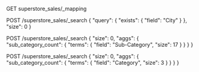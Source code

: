 GET superstore_sales/_mapping

POST /superstore_sales/_search
{
  "query": {
    "exists": {
      "field": "City"
    }
  },
  "size": 0
}

POST /superstore_sales/_search
{
  "size": 0, 
  "aggs": {
    "sub_category_count": {
      "terms": {
        "field": "Sub-Category", 
        "size": 17
      }
    }
  }
}

POST /superstore_sales/_search
{
  "size": 0, 
  "aggs": {
    "sub_category_count": {
      "terms": {
        "field": "Category", 
        "size": 3
      }
    }
  }
}
